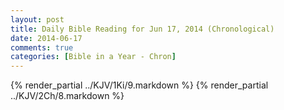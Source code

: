 ```yaml
---
layout: post
title: Daily Bible Reading for Jun 17, 2014 (Chronological)
date: 2014-06-17
comments: true
categories: [Bible in a Year - Chron]
---
```

{% render_partial ../KJV/1Ki/9.markdown %}
{% render_partial ../KJV/2Ch/8.markdown %}
